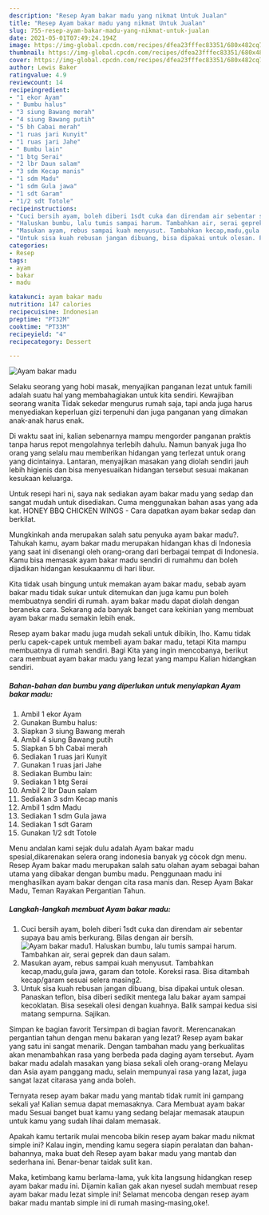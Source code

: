 ```yaml
---
description: "Resep Ayam bakar madu yang nikmat Untuk Jualan"
title: "Resep Ayam bakar madu yang nikmat Untuk Jualan"
slug: 755-resep-ayam-bakar-madu-yang-nikmat-untuk-jualan
date: 2021-05-01T07:49:24.194Z
image: https://img-global.cpcdn.com/recipes/dfea23fffec83351/680x482cq70/ayam-bakar-madu-foto-resep-utama.jpg
thumbnail: https://img-global.cpcdn.com/recipes/dfea23fffec83351/680x482cq70/ayam-bakar-madu-foto-resep-utama.jpg
cover: https://img-global.cpcdn.com/recipes/dfea23fffec83351/680x482cq70/ayam-bakar-madu-foto-resep-utama.jpg
author: Lewis Baker
ratingvalue: 4.9
reviewcount: 14
recipeingredient:
- "1 ekor Ayam"
- " Bumbu halus"
- "3 siung Bawang merah"
- "4 siung Bawang putih"
- "5 bh Cabai merah"
- "1 ruas jari Kunyit"
- "1 ruas jari Jahe"
- " Bumbu lain"
- "1 btg Serai"
- "2 lbr Daun salam"
- "3 sdm Kecap manis"
- "1 sdm Madu"
- "1 sdm Gula jawa"
- "1 sdt Garam"
- "1/2 sdt Totole"
recipeinstructions:
- "Cuci bersih ayam, boleh diberi 1sdt cuka dan direndam air sebentar supaya bau amis berkurang. Bilas dengan air bersih."
- "Haluskan bumbu, lalu tumis sampai harum. Tambahkan air, serai geprek dan daun salam."
- "Masukan ayam, rebus sampai kuah menyusut. Tambahkan kecap,madu,gula jawa, garam dan totole. Koreksi rasa. Bisa ditambah kecap/garam sesuai selera masing2."
- "Untuk sisa kuah rebusan jangan dibuang, bisa dipakai untuk olesan. Panaskan teflon, bisa diberi sedikit mentega lalu bakar ayam sampai kecoklatan. Bisa sesekali olesi dengan kuahnya. Balik sampai kedua sisi matang sempurna. Sajikan."
categories:
- Resep
tags:
- ayam
- bakar
- madu

katakunci: ayam bakar madu 
nutrition: 147 calories
recipecuisine: Indonesian
preptime: "PT32M"
cooktime: "PT33M"
recipeyield: "4"
recipecategory: Dessert

---
```



![Ayam bakar madu](https://img-global.cpcdn.com/recipes/dfea23fffec83351/680x482cq70/ayam-bakar-madu-foto-resep-utama.jpg)

Selaku seorang yang hobi masak, menyajikan panganan lezat untuk famili adalah suatu hal yang membahagiakan untuk kita sendiri. Kewajiban seorang  wanita Tidak sekedar mengurus rumah saja, tapi anda juga harus menyediakan keperluan gizi terpenuhi dan juga panganan yang dimakan anak-anak harus enak.

Di waktu  saat ini, kalian sebenarnya mampu mengorder panganan praktis tanpa harus repot mengolahnya terlebih dahulu. Namun banyak juga lho orang yang selalu mau memberikan hidangan yang terlezat untuk orang yang dicintainya. Lantaran, menyajikan masakan yang diolah sendiri jauh lebih higienis dan bisa menyesuaikan hidangan tersebut sesuai makanan kesukaan keluarga. 

Untuk resepi hari ni, saya nak sediakan ayam bakar madu yang sedap dan sangat mudah untuk disediakan. Cuma menggunakan bahan asas yang ada kat. HONEY BBQ CHICKEN WINGS - Cara dapatkan ayam bakar sedap dan berkilat.

Mungkinkah anda merupakan salah satu penyuka ayam bakar madu?. Tahukah kamu, ayam bakar madu merupakan hidangan khas di Indonesia yang saat ini disenangi oleh orang-orang dari berbagai tempat di Indonesia. Kamu bisa memasak ayam bakar madu sendiri di rumahmu dan boleh dijadikan hidangan kesukaanmu di hari libur.

Kita tidak usah bingung untuk memakan ayam bakar madu, sebab ayam bakar madu tidak sukar untuk ditemukan dan juga kamu pun boleh membuatnya sendiri di rumah. ayam bakar madu dapat diolah dengan beraneka cara. Sekarang ada banyak banget cara kekinian yang membuat ayam bakar madu semakin lebih enak.

Resep ayam bakar madu juga mudah sekali untuk dibikin, lho. Kamu tidak perlu capek-capek untuk membeli ayam bakar madu, tetapi Kita mampu membuatnya di rumah sendiri. Bagi Kita yang ingin mencobanya, berikut cara membuat ayam bakar madu yang lezat yang mampu Kalian hidangkan sendiri.

<!--inarticleads1-->

##### Bahan-bahan dan bumbu yang diperlukan untuk menyiapkan Ayam bakar madu:

1. Ambil 1 ekor Ayam
1. Gunakan  Bumbu halus:
1. Siapkan 3 siung Bawang merah
1. Ambil 4 siung Bawang putih
1. Siapkan 5 bh Cabai merah
1. Sediakan 1 ruas jari Kunyit
1. Gunakan 1 ruas jari Jahe
1. Sediakan  Bumbu lain:
1. Sediakan 1 btg Serai
1. Ambil 2 lbr Daun salam
1. Sediakan 3 sdm Kecap manis
1. Ambil 1 sdm Madu
1. Sediakan 1 sdm Gula jawa
1. Sediakan 1 sdt Garam
1. Gunakan 1/2 sdt Totole


Menu andalan kami sejak dulu adalah Ayam bakar madu spesial,dikarenakan selera orang indonesia banyak yg còcok dgn menu. Resep Ayam bakar madu merupakan salah satu olahan ayam sebagai bahan utama yang dibakar dengan bumbu madu. Penggunaan madu ini menghasilkan ayam bakar dengan cita rasa manis dan. Resep Ayam Bakar Madu, Teman Rayakan Pergantian Tahun. 

<!--inarticleads2-->

##### Langkah-langkah membuat Ayam bakar madu:

1. Cuci bersih ayam, boleh diberi 1sdt cuka dan direndam air sebentar supaya bau amis berkurang. Bilas dengan air bersih.
<img src="https://img-global.cpcdn.com/steps/30d7a5f45ea4f7e2/160x128cq70/ayam-bakar-madu-langkah-memasak-1-foto.jpg" alt="Ayam bakar madu">1. Haluskan bumbu, lalu tumis sampai harum. Tambahkan air, serai geprek dan daun salam.
1. Masukan ayam, rebus sampai kuah menyusut. Tambahkan kecap,madu,gula jawa, garam dan totole. Koreksi rasa. Bisa ditambah kecap/garam sesuai selera masing2.
1. Untuk sisa kuah rebusan jangan dibuang, bisa dipakai untuk olesan. Panaskan teflon, bisa diberi sedikit mentega lalu bakar ayam sampai kecoklatan. Bisa sesekali olesi dengan kuahnya. Balik sampai kedua sisi matang sempurna. Sajikan.


Simpan ke bagian favorit Tersimpan di bagian favorit. Merencanakan pergantian tahun dengan menu bakaran yang lezat? Resep ayam bakar yang satu ini sangat menarik. Dengan tambahan madu yang berkualitas akan menambahkan rasa yang berbeda pada daging ayam tersebut. Ayam bakar madu adalah masakan yang biasa sekali oleh orang-orang Melayu dan Asia ayam panggang madu, selain mempunyai rasa yang lazat, juga sangat lazat citarasa yang anda boleh. 

Ternyata resep ayam bakar madu yang mantab tidak rumit ini gampang sekali ya! Kalian semua dapat memasaknya. Cara Membuat ayam bakar madu Sesuai banget buat kamu yang sedang belajar memasak ataupun untuk kamu yang sudah lihai dalam memasak.

Apakah kamu tertarik mulai mencoba bikin resep ayam bakar madu nikmat simple ini? Kalau ingin, mending kamu segera siapin peralatan dan bahan-bahannya, maka buat deh Resep ayam bakar madu yang mantab dan sederhana ini. Benar-benar taidak sulit kan. 

Maka, ketimbang kamu berlama-lama, yuk kita langsung hidangkan resep ayam bakar madu ini. Dijamin kalian gak akan nyesel sudah membuat resep ayam bakar madu lezat simple ini! Selamat mencoba dengan resep ayam bakar madu mantab simple ini di rumah masing-masing,oke!.


